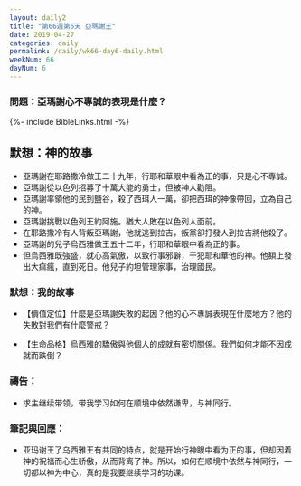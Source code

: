 ```yaml
---
layout: daily2
title: "第66週第6天 亞瑪謝王"
date: 2019-04-27
categories: daily
permalink: /daily/wk66-day6-daily.html
weekNum: 66
dayNum: 6
---
```


### 問題：亞瑪謝心不專誠的表現是什麼？
 
{%- include BibleLinks.html -%}

## 默想：神的故事
+ 亞瑪謝在耶路撒冷做王二十九年，行耶和華眼中看為正的事，只是心不專誠。  
+ 亞瑪謝從以色列招募了十萬大能的勇士，但被神人勸阻。  
+ 亞瑪謝率領他的民到鹽谷，殺了西珥人一萬，卻把西珥的神像帶回，立為自己的神。  
+ 亞瑪謝挑戰以色列王約阿施。猶大人敗在以色列人面前。  
+ 在耶路撒冷有人背叛亞瑪謝，他就逃到拉吉，叛黨卻打發人到拉吉將他殺了。  
+ 亞瑪謝的兒子烏西雅做王五十二年，行耶和華眼中看為正的事。  
+ 但烏西雅既強盛，就心高氣傲，以致行事邪僻，干犯耶和華他的神。他額上發出大痲瘋，直到死日。他兒子約坦管理家事，治理國民。

### 默想：我的故事
+ 【價值定位】什麼是亞瑪謝失敗的起因？他的心不專誠表現在什麼地方？他的失敗對我們有什麼警戒？

+ 【生命品格】烏西雅的驕傲與他個人的成就有密切關係。我們如何才能不因成就而跌倒？

### 禱告：

+ 求主继续带领，带我学习如何在顺境中依然谦卑，与神同行。

### 筆記與回應：

+ 亚玛谢王了乌西雅王有共同的特点，就是开始行神眼中看为正的事，但却因着神的祝福而心生骄傲，从而背离了神。所以，如何在顺境中依然与神同行，一切都以神为中心，真的是我要继续学习的功课。
